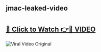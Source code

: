 ## jmac-leaked-video 

# <h2><a href="http://freeplayer.one?title=jmac-leaked-video&ref=21J">🔗 Click to Watch 👉🔴 VIDEO</a></h2>

<a href="http://freeplayer.one?title=jmac-leaked-video&ref=21J" rel="nofollow" data-target="animated-image.originalLink"><img src="https://i.ibb.co.com/xMMVF88/686577567.gif" alt="Viral Video Original" style="max-width: 100%; display: inline-block;" data-target="animated-image.originalImage"></a>

